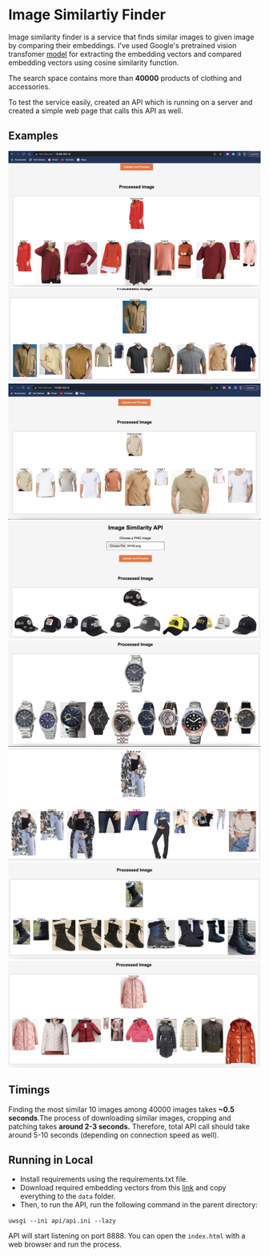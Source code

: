 # Image Similartiy Finder

Image similarity finder is a service that finds similar images to given image by comparing their embeddings. I've used Google's pretrained vision transfomer [model](https://huggingface.co/google/vit-base-patch16-224) for extracting the embedding vectors and compared embedding vectors using cosine similarity function.

 The search space contains more than **40000** products of clothing and accessories.

To test the service easily, created an API which is running on a server and created a simple web page that calls this API as well. 

## Examples

![alt text](examples/image1.png)
![alt text](examples/image2.png)
![alt text](examples/image3.png)
![alt text](examples/image4.png)
![alt text](examples/image5.png)
![alt text](examples/image6.png)
![alt text](examples/image8.png)
![alt text](examples/image9.png)

## Timings
Finding the most similar 10 images among 40000 images takes **~0.5 seconds**.The process of downloading similar images, cropping and patching takes **around 2-3 seconds.** Therefore, total API call should take around 5-10 seconds (depending on connection speed as well).

## Running in Local
- Install requirements using the requirements.txt file. 
- Download required embedding vectors from this [link](https://drive.google.com/drive/folders/1fs3hcvQK36bWu7G88sBub2v1wGjiINfI?usp=sharing) and copy everything to the `data` folder.
- Then, to run the API, run the following command in the parent directory:

```uwsgi --ini api/api.ini --lazy```

API will start listening on port 8888. You can open the `index.html` with a web browser and run the process. 
